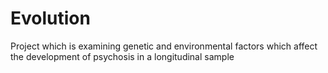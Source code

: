 # Evolution
Project which is examining genetic and environmental factors which affect the development of psychosis in a longitudinal sample
